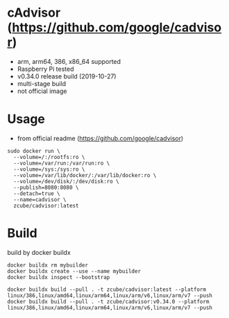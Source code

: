 # cAdvisor (https://github.com/google/cadvisor)

* arm, arm64, 386, x86_64 supported
* Raspberry Pi tested
* v0.34.0 release build (2019-10-27)
* multi-stage build
* not official image

# Usage

* from official readme (https://github.com/google/cadvisor)
```
sudo docker run \
  --volume=/:/rootfs:ro \
  --volume=/var/run:/var/run:ro \
  --volume=/sys:/sys:ro \
  --volume=/var/lib/docker/:/var/lib/docker:ro \
  --volume=/dev/disk/:/dev/disk:ro \
  --publish=8080:8080 \
  --detach=true \
  --name=cadvisor \
  zcube/cadvisor:latest
```

# Build

build by docker buildx 

```
docker buildx rm mybuilder
docker buildx create --use --name mybuilder
docker buildx inspect --bootstrap

docker buildx build --pull . -t zcube/cadvisor:latest --platform linux/386,linux/amd64,linux/arm64,linux/arm/v6,linux/arm/v7 --push
docker buildx build --pull . -t zcube/cadvisor:v0.34.0 --platform linux/386,linux/amd64,linux/arm64,linux/arm/v6,linux/arm/v7 --push
```
